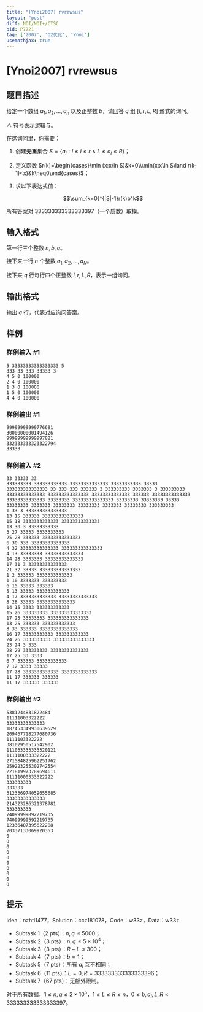 ```yaml
---
title: "[Ynoi2007] rvrewsus"
layout: "post"
diff: NOI/NOI+/CTSC
pid: P7721
tag: ['2007', 'O2优化', 'Ynoi']
usemathjax: true
---
```


# [Ynoi2007] rvrewsus
## 题目描述

给定一个数组 $a_1,a_2,\dots,a_n$ 以及正整数 $b$，请回答 $q$ 组 $[l,r,L,R]$ 形式的询问。

$\land$ 符号表示逻辑与。

在这询问里，你需要：

  1. 创建**无重**集合 $S=\{a_i:l\le i\le r\land L\le a_i\le R\}$；
  2. 定义函数 $r(k)=\begin{cases}\min (x:x\in S)&k=0\\\min(x:x\in S\land r(k-1)<x)&k\neq0\end{cases}$；

  3. 求以下表达式值：

$$\sum_{k=0}^{|S|-1}r(k)b^k$$

所有答案对 $333333333333333397$（一个质数）取模。
## 输入格式

第一行三个整数 $n,b,q$。  

接下来一行 $n$ 个整数 $a_1,a_2,\dots,a_N$。  

接下来 $q$ 行每行四个正整数 $l,r,L,R$，表示一组询问。
## 输出格式

输出 $q$ 行，代表对应询问答案。
## 样例

### 样例输入 #1
```
5 33333333333333333 5
333 33 333 33333 3
4 5 0 100000
2 4 0 100000
1 3 0 100000
1 5 0 100000
4 4 0 100000
```
### 样例输出 #1
```
99999999999776691
30000000001494126
99999999999997821
332333333323322794
33333
```
### 样例输入 #2
```
33 33333 33
333333333 333333333333 33333333333333 33333333333 33333 333333333333333 33 333 333 333333 3 333333333 3333333 3 333333333 33333333333333 333333333333333 33333333333333 333333 33333333333333 33333333333333 33333333 333333333333333 33333333 33333333 33333 33333333 3333333 33333333 33333333 3333333 33333333 333333333
1 33 3 333333333333333
13 15 333333 333333333333333
15 18 3333333333333 33333333333333
13 30 3 33333333333
3 27 33333 3333333333
25 28 333333 33333333333333
6 30 333 33333333333333
4 32 33333333333333 333333333333333
4 13 33333333 33333333333333
14 28 3333333 33333333333333
17 31 3 33333333333333
21 32 33333 333333333333333
1 2 333333 3333333333333
1 10 3333333 333333333
6 15 33333 333333
5 13 33333 333333333333
4 17 3333333333333 33333333333333
8 28 33333 33333333333333
14 15 3333 333333333333
15 26 333333333 333333333333333
17 25 33333333 333333333333333
13 25 333333 333333333333
8 33 333333 33333333333333
16 17 33333333333 333333333333
24 26 3333333333 333333333333333
23 24 3 333
28 29 333333333 33333333333333
17 25 33 3333
6 7 333333 33333333333
7 12 3333 33333
17 28 3333333333333 3333333333333
11 17 333333 333333
11 17 333333 333333
```
### 样例输出 #2
```
5381244831822484
11111003322222
33333333333333
187453349930639529
209467718277680736
1111103322222
38102950517542902
111033333333320121
1111100333322222
271584825962251762
259223255302742554
221819973789694611
11111000333322222
333333333
333333
312336974059655685
33333333333333
214323286321378781
333333333
74099999892219735
74099999592219735
12336407395622288
70337133069920353
0
0
0
0
0
0
0
0
0
0
```
## 提示

Idea：nzhtl1477，Solution：ccz181078，Code：w33z，Data：w33z

 - Subtask 1（2 pts）：$n,q\le5000$；
 - Subtask 2（3 pts）：$n,q\le5\times10^4$；
 - Subtask 3（3 pts）：$R-L\le 300$；
 - Subtask 4（7 pts）：$b=1$；
 - Subtask 5（7 pts）：所有 $a_i$ 互不相同；
 - Subtask 6（11 pts）：$L=0,R=333333333333333396$；
 - Subtask 7（67 pts）：无额外限制。

对于所有数据，$1\le n,q\le2\times10^5$，$1\le L\le R\le n$，$0\le b,a_i,L,R<333333333333333397$。
